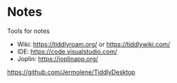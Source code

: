 # Notes

Tools for notes

- Wiki: <https://tiddlyroam.org/> or <https://tiddlywiki.com/>
- IDE: <https://code.visualstudio.com/>
- Joplin: <https://joplinapp.org/>

https://github.com/Jermolene/TiddlyDesktop